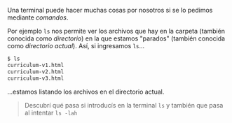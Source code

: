 Una terminal puede hacer muchas cosas por nosotros si se lo pedimos mediante _comandos_. 

Por ejemplo `ls` nos permite ver los archivos que hay en la carpeta (también conocida como _directorio_) en la que estamos "parados" (también conocida como _directorio actual_). Así, si ingresamos `ls`...

```sh
$ ls
curriculum-v1.html
curriculum-v2.html
curriculum-v3.html
```

...estamos listando los archivos en el directorio actual.

> Descubrí qué pasa si introducís en la terminal `ls` y también que pasa al intentar `ls -lah`
